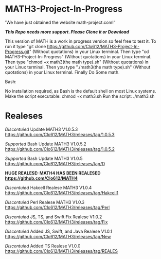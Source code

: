 # MATH3-Project-In-Progress

'We have just obtained the website math-project.com!'

***This Repo needs more support. Please Clone it or Download***



This version of MATH is a work in progress version so feel free to test it. To run it type "git clone https://github.com/Clo612/MATH3-Project-In-Progress.git" (Without quotations) in your Linux terminal. Then type "cd MATH3-Project-In-Progress" (Without quotations) in your Linux terminal. Then type "chmod +x math3(the math type).sh" (Without quotations) in your Linux terminal. Then you 
type "./math3(the math type).sh" (Without quotations) in your Linux terminal. Finally Do Some math.

Bash:

No installation required, as Bash is the default shell on most Linux systems.
Make the script executable: chmod +x math3.sh
Run the script: ./math3.sh


# Realeses
*Discontuied* Update MATH3 V1.0.5.3 https://github.com/Clo612/MATH3/releases/tag/1.0.5.3

*Supported* Bash Update MATH3 V1.0.5.2 https://github.com/Clo612/MATH3/releases/tag/1.0.5.2

*Supported* Bash Update MATH3 V1.0.5 https://github.com/Clo612/MATH3/releases/tag/D 

**HUGE REALESE: MATH4 HAS BEEN REALESED https://github.com/Clo612/MATH4**

*Discontuied* Hakcell Realese MATH3 V1.0.4 https://github.com/Clo612/MATH3/releases/tag/Hakcell1

*Discontuied* Perl Realese MATH3 V1.0.3 https://github.com/Clo612/MATH3/releases/tag/Perl

*Discontuied* JS, TS, and Swift Fix Realese V1.0.2 https://github.com/Clo612/MATH3/releases/tag/Fix

*Discontuied* Added JS, Swift, and Java Realese V1.0.1 https://github.com/Clo612/MATH3/releases/tag/New

*Discontuied* Added TS Realese V1.0.0 https://github.com/Clo612/MATH3/releases/tag/REALES
